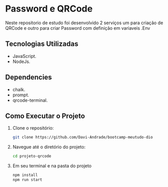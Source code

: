 # Password e QRCode

Neste repositorio de estudo foi desenvolvido 2 serviços um para criação de QRCode e outro para criar Password com definição em variaveis .Env

## Tecnologias Utilizadas

- JavaScript.
- NodeJs.

## Dependencies

- chalk.
- prompt.
- qrcode-terminal.

## Como Executar o Projeto

1. Clone o repositório:

   ```bash
   git clone https://github.com/Davi-Andrade/bootcamp-meutudo-dio
   ```

2. Navegue até o diretório do projeto:

   ```bash
   cd projeto-qrcode
   ```

3. Em seu terminal e na pasta do projeto

   ```bash
   npm install
   npm run start